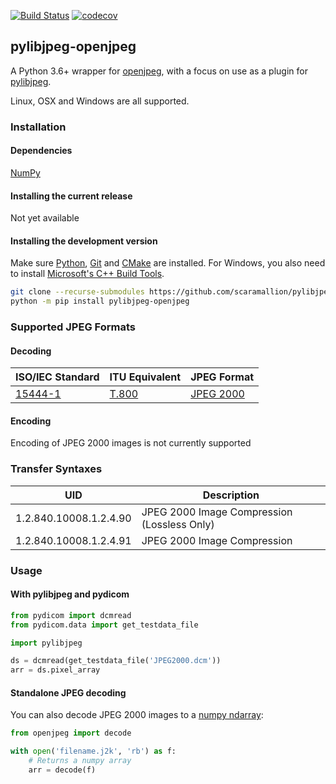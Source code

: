 [![Build Status](https://github.com/scaramallion/pylibjpeg-openjpeg/workflows/build/badge.svg)](https://github.com/scaramallion/pylibjpeg-openjpeg/actions?query=workflow%3Abuild)
[![codecov](https://codecov.io/gh/scaramallion/pylibjpeg-openjpeg/branch/master/graph/badge.svg)](https://codecov.io/gh/scaramallion/pylibjpeg-openjpeg)

## pylibjpeg-openjpeg

A Python 3.6+ wrapper for
[openjpeg](https://github.com/uclouvain/openjpeg), with a focus on use as a
plugin for [pylibjpeg](http://github.com/pydicom/pylibjpeg).

Linux, OSX and Windows are all supported.

### Installation
#### Dependencies
[NumPy](http://numpy.org)

#### Installing the current release
Not yet available

#### Installing the development version

Make sure [Python](https://www.python.org/), [Git](https://git-scm.com/) and [CMake](https://cmake.org/) are installed. For Windows, you also need to install
[Microsoft's C++ Build Tools](https://visualstudio.microsoft.com/thank-you-downloading-visual-studio/?sku=BuildTools&rel=16).
```bash
git clone --recurse-submodules https://github.com/scaramallion/pylibjpeg-openjpeg
python -m pip install pylibjpeg-openjpeg
```


### Supported JPEG Formats
#### Decoding

| ISO/IEC Standard | ITU Equivalent | JPEG Format |
| --- | --- | --- |
| [15444-1](https://www.iso.org/standard/78321.html)   | [T.800](https://www.itu.int/rec/T-REC-T.800/en) | [JPEG 2000](https://jpeg.org/jpeg2000/) |

#### Encoding
Encoding of JPEG 2000 images is not currently supported


### Transfer Syntaxes
| UID | Description |
| --- | --- |
| 1.2.840.10008.1.2.4.90 | JPEG 2000 Image Compression (Lossless Only) |
| 1.2.840.10008.1.2.4.91 | JPEG 2000 Image Compression |


### Usage
#### With pylibjpeg and pydicom

```python
from pydicom import dcmread
from pydicom.data import get_testdata_file

import pylibjpeg

ds = dcmread(get_testdata_file('JPEG2000.dcm'))
arr = ds.pixel_array
```

#### Standalone JPEG decoding

You can also decode JPEG 2000 images to a [numpy ndarray][1]:

[1]: https://docs.scipy.org/doc/numpy/reference/generated/numpy.ndarray.html

```python
from openjpeg import decode

with open('filename.j2k', 'rb') as f:
    # Returns a numpy array
    arr = decode(f)
```
